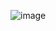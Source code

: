 ![image](https://user-images.githubusercontent.com/64565005/171328745-ebcaca8c-0835-4b65-9bce-b2cee973db14.png)

